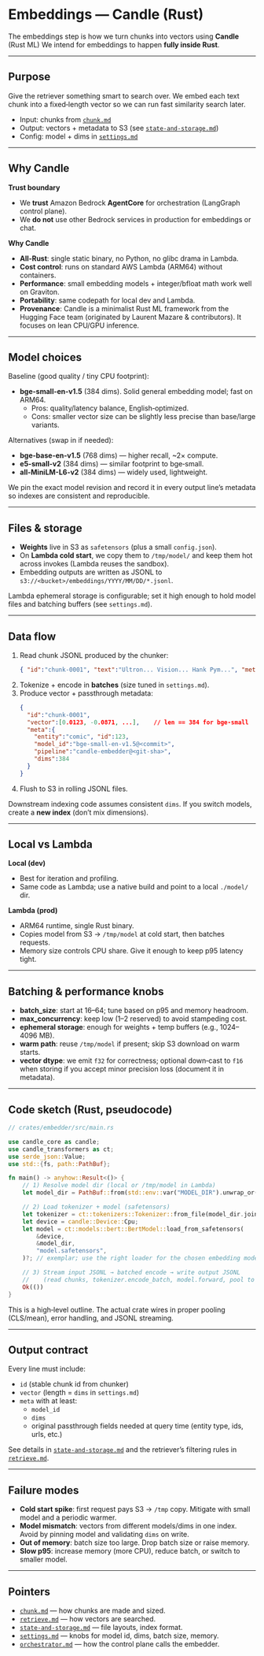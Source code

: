 # Embeddings — Candle (Rust)

The embeddings step is how we turn chunks into vectors using **Candle** (Rust ML)
We intend for embeddings to happen **fully
inside Rust**. 

---

## Purpose

Give the retriever something smart to search over. We embed each text chunk
into a fixed‑length vector so we can run fast similarity search later.

- Input: chunks from [`chunk.md`](./chunk.md)
- Output: vectors + metadata to S3 (see [`state-and-storage.md`](./state-and-storage.md))
- Config: model + dims in [`settings.md`](./settings.md)

---

## Why Candle

**Trust boundary**
- We **trust** Amazon Bedrock **AgentCore** for orchestration (LangGraph control plane).
- We **do not** use other Bedrock services in production for embeddings or chat.

**Why Candle**
- **All‑Rust**: single static binary, no Python, no glibc drama in Lambda.
- **Cost control**: runs on standard AWS Lambda (ARM64) without containers.
- **Performance**: small embedding models + integer/bfloat math work well on Graviton.
- **Portability**: same codepath for local dev and Lambda.
- **Provenance**: Candle is a minimalist Rust ML framework from the Hugging Face team
  (originated by Laurent Mazare & contributors). It focuses on lean CPU/GPU inference.

---

## Model choices

Baseline (good quality / tiny CPU footprint):
- **bge-small-en-v1.5** (384 dims). Solid general embedding model; fast on ARM64.
  - Pros: quality/latency balance, English‑optimized.
  - Cons: smaller vector size can be slightly less precise than base/large variants.

Alternatives (swap in if needed):
- **bge-base-en-v1.5** (768 dims) — higher recall, ~2× compute.
- **e5-small-v2** (384 dims) — similar footprint to bge‑small.
- **all-MiniLM-L6-v2** (384 dims) — widely used, lightweight.

We pin the exact model revision and record it in every output line’s metadata
so indexes are consistent and reproducible.

---

## Files & storage

- **Weights** live in S3 as `safetensors` (plus a small `config.json`).  
- On **Lambda cold start**, we copy them to `/tmp/model/` and keep them hot across
  invokes (Lambda reuses the sandbox).  
- Embedding outputs are written as JSONL to `s3://<bucket>/embeddings/YYYY/MM/DD/*.jsonl`.

Lambda ephemeral storage is configurable; set it high enough to hold model files
and batching buffers (see `settings.md`).

---

## Data flow

1. Read chunk JSONL produced by the chunker:
   ```json
   { "id":"chunk-0001", "text":"Ultron... Vision... Hank Pym...", "meta":{ "entity":"comic", "id":123 } }
   ```
2. Tokenize + encode in **batches** (size tuned in `settings.md`).
3. Produce vector + passthrough metadata:
   ```json
   {
     "id":"chunk-0001",
     "vector":[0.0123, -0.0871, ...],    // len == 384 for bge-small
     "meta":{
       "entity":"comic", "id":123,
       "model_id":"bge-small-en-v1.5@<commit>",
       "pipeline":"candle-embedder@<git-sha>",
       "dims":384
     }
   }
   ```
4. Flush to S3 in rolling JSONL files.

Downstream indexing code assumes consistent `dims`. If you switch models,
create a **new index** (don’t mix dimensions).

---

## Local vs Lambda

**Local (dev)**
- Best for iteration and profiling.
- Same code as Lambda; use a native build and point to a local `./model/` dir.

**Lambda (prod)**
- ARM64 runtime, single Rust binary.
- Copies model from S3 → `/tmp/model` at cold start, then batches requests.
- Memory size controls CPU share. Give it enough to keep p95 latency tight.

---

## Batching & performance knobs

- **batch_size**: start at 16–64; tune based on p95 and memory headroom.
- **max_concurrency**: keep low (1–2 reserved) to avoid stampeding cost.
- **ephemeral storage**: enough for weights + temp buffers (e.g., 1024–4096 MB).
- **warm path**: reuse `/tmp/model` if present; skip S3 download on warm starts.
- **vector dtype**: we emit `f32` for correctness; optional down‑cast to `f16` when
  storing if you accept minor precision loss (document it in metadata).

---

## Code sketch (Rust, pseudocode)

```rust
// crates/embedder/src/main.rs

use candle_core as candle;
use candle_transformers as ct;
use serde_json::Value;
use std::{fs, path::PathBuf};

fn main() -> anyhow::Result<()> {
    // 1) Resolve model dir (local or /tmp/model in Lambda)
    let model_dir = PathBuf::from(std::env::var("MODEL_DIR").unwrap_or("./model".into()));

    // 2) Load tokenizer + model (safetensors)
    let tokenizer = ct::tokenizers::Tokenizer::from_file(model_dir.join("tokenizer.json"))?;
    let device = candle::Device::Cpu;
    let model = ct::models::bert::BertModel::load_from_safetensors(
        &device,
        &model_dir,
        "model.safetensors",
    )?; // exemplar; use the right loader for the chosen embedding model

    // 3) Stream input JSONL → batched encode → write output JSONL
    //    (read chunks, tokenizer.encode_batch, model.forward, pool to fixed-size vector)
    Ok(())
}
```

This is a high‑level outline. The actual crate wires in proper pooling (CLS/mean),
error handling, and JSONL streaming.

---

## Output contract

Every line must include:
- `id` (stable chunk id from chunker)
- `vector` (length = `dims` in `settings.md`)
- `meta` with at least:
  - `model_id`
  - `dims`
  - original passthrough fields needed at query time (entity type, ids, urls, etc.)

See details in [`state-and-storage.md`](./state-and-storage.md) and the retriever’s
filtering rules in [`retrieve.md`](./retrieve.md).

---

## Failure modes

- **Cold start spike**: first request pays S3 → `/tmp` copy. Mitigate with small model and a periodic warmer.
- **Model mismatch**: vectors from different models/dims in one index. Avoid by pinning model and validating `dims` on write.
- **Out of memory**: batch size too large. Drop batch size or raise memory.
- **Slow p95**: increase memory (more CPU), reduce batch, or switch to smaller model.


---

## Pointers

- [`chunk.md`](./chunk.md) — how chunks are made and sized.
- [`retrieve.md`](./retrieve.md) — how vectors are searched.
- [`state-and-storage.md`](./state-and-storage.md) — file layouts, index format.
- [`settings.md`](./settings.md) — knobs for model id, dims, batch size, memory.
- [`orchestrator.md`](./orchestrator.md) — how the control plane calls the embedder.
